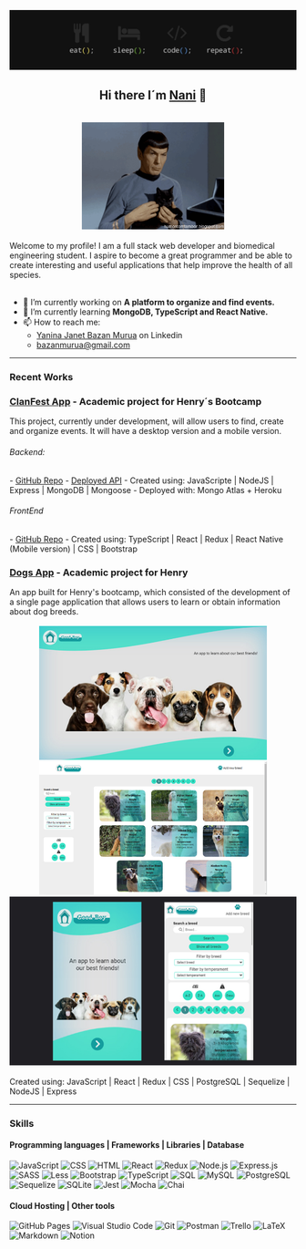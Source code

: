 ![Banner](./images/banner.jpg)

<h2 align="center"> Hi there I´m <a href="https://nanibm.github.io/NaniBMPortfolio/" target="_blank">Nani</a> 👋</h2>

<div align="center"><br /><img src="./images/Spock.gif" width="250"/><br /></div>
<br />
Welcome to my profile! I am a full stack web developer and biomedical engineering student. I aspire to become a great programmer and be able to create interesting and useful applications that help improve the health of all species.
<br />
<br />



- 🔭 I’m currently working on  **A platform to organize and find events.**
- 🌱 I’m currently learning **MongoDB, TypeScript and React Native.**
- 📫 How to reach me: 
  - <a href="https://www.linkedin.com/in/yaninabazanmurua/" target="_blank">Yanina Janet Bazan Murua</a> on Linkedin
  - <a href="mailto:bazanmurua@gmail.com">bazanmurua@gmail.com</a>

<hr />

### Recent Works

<h3><a href="#" target="_blank">ClanFest App</a> - Academic project for Henry´s Bootcamp</h3>
This project, currently under development, will allow users to find, create and organize events. It will have a desktop version and a mobile version.

<h6>Backend:</h6>
  - <a href="https://github.com/NaniBM/ClanFest-API" target="_blank">GitHub Repo</a>
  - <a href="https://api-fest.herokuapp.com" target="_blank">Deployed API</a>
  - Created using: JavaScripte | NodeJS | Express | MongoDB | Mongoose
  - Deployed with: Mongo Atlas + Heroku  

<h6>FrontEnd</h6>
  - <a href="https://github.com/christopherBryan1996/PF" target="_blank">GitHub Repo</a>
  - Created using: TypeScript | React | Redux | React Native (Mobile version) | CSS | Bootstrap 


<h3> <a href="https://github.com/NaniBM/DogAppPI" target="_blank">Dogs App</a> - Academic project for Henry</h3>
An app built for Henry's bootcamp, which consisted of the development of a single page application that allows users to learn or obtain information about dog breeds.
<div align="center"><br /><img src="./images/Projects/DogsApp/01.jpg" width="400px"/> 
  <img  src="./images/Projects/DogsApp/02.jpg" width="400"/>
  <img src="./images/Projects/DogsApp/05.jpg" width="800"/>
  <br /></div>
<br />
Created using: JavaScript | React | Redux | CSS | PostgreSQL | Sequelize | NodeJS | Express


<hr />

### Skills

<h4>Programming languages | Frameworks | Libraries | Database</h4>
<p>
  <img alt="JavaScript" src="https://img.shields.io/badge/JavaScript-F7DF1E.svg?logo=javascript&logoColor=black">
  <img alt="CSS" src="https://img.shields.io/badge/CSS-1572B6.svg?logo=css3&logoColor=white">
  <img alt="HTML" src="https://img.shields.io/badge/HTML-E34F26.svg?logo=html5&logoColor=white">
  <img alt="React" src="https://img.shields.io/badge/React-20232a.svg?logo=react&logoColor=%2361DAFB">
  <img alt="Redux" src="https://img.shields.io/badge/Redux-764ABC.svg?logo=redux&logoColor=%764ABC">
  <img alt="Node.js" src="https://img.shields.io/badge/Node.js-43853D.svg?logo=node.js&logoColor=white">
  <img alt="Express.js" src="https://img.shields.io/badge/Express.js-404d59.svg?logo=express&logoColor=white">
  <img alt="SASS" src="https://img.shields.io/badge/Sass-hotpink.svg?logo=SASS&logoColor=white">  
  <img alt="Less" src="https://img.shields.io/badge/Less-1D365D.svg?logo=SASS">  
  <img alt="Bootstrap" src="https://img.shields.io/badge/Bootstrap-7952B3.svg?logo=bootstrap&logoColor=white">
  <img alt="TypeScript" src="https://img.shields.io/badge/TypeScript-007ACC.svg?logo=typescript&logoColor=white">
  <img alt="SQL" src="https://custom-icon-badges.herokuapp.com/badge/SQL-025E8C.svg?logo=database&logoColor=white">
  <img alt="MySQL" src="https://img.shields.io/badge/MySQL-00f.svg?logo=mysql&logoColor=white">
  <img alt="PostgreSQL" src ="https://img.shields.io/badge/PostgreSQL-316192.svg?logo=postgresql&logoColor=white">
  <img alt="Sequelize" src ="https://img.shields.io/badge/Sequelize-52B0E7.svg?logo=Sequelize&logoColor=white">
  <img alt="SQLite" src ="https://img.shields.io/badge/SQLite-07405e.svg?logo=sqlite&logoColor=white">
  <img alt="Jest" src="https://img.shields.io/badge/Jest-C21325.svg?logo=jest&logoColor=white">
  <img alt="Mocha" src="https://img.shields.io/badge/Mocha-8D6748.svg?logo=Mocha&logoColor=white">
  <img alt="Chai" src="https://img.shields.io/badge/Chai-A30701.svg?logo=Chai&logoColor=white">
   
</p>

<h4> Cloud Hosting | Other tools </h4>
<p>
  <img alt="GitHub Pages" src="https://img.shields.io/badge/GitHub%20Pages-327FC7.svg?logo=github&logoColor=white">
  <img alt="Visual Studio Code" src="https://img.shields.io/badge/Visual%20Studio%20Code-0078d7.svg?logo=visual-studio-code&logoColor=white">
  <img alt="Git" src="https://img.shields.io/badge/Git-F05033.svg?logo=git&logoColor=white">
  <img alt="Postman" src="https://img.shields.io/badge/Postman-FF6C37?logo=postman&logoColor=white">
  <img alt="Trello" src="https://img.shields.io/badge/Trello-0052CC.svg?logo=Trello&logoColor=white">  
  <img alt="LaTeX" src="https://img.shields.io/badge/LaTeX-008080.svg?logo=LaTeX&logoColor=white">
  <img alt="Markdown" src="https://img.shields.io/badge/Markdown-000000.svg?logo=markdown&logoColor=white">
  <img alt="Notion" src="https://img.shields.io/badge/Notion-010101.svg?logo=notion&logoColor=white"> 
</p>
<!--
**NaniBM/NaniBM** is a ✨ _special_ ✨ repository because its `README.md` (this file) appears on your GitHub profile.

Here are some ideas to get you started:

- 🔭 I’m currently working on ...
- 🌱 I’m currently learning ...
- 👯 I’m looking to collaborate on ...
- 🤔 I’m looking for help with ...
- 💬 Ask me about ...
- 📫 How to reach me: ...
- 😄 Pronouns: ...
- ⚡ Fun fact: ...
-->
